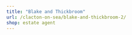 ```yaml
---
title: "Blake and Thickbroom"
url: /clacton-on-sea/blake-and-thickbroom-2/
shop: estate agent
---
```

